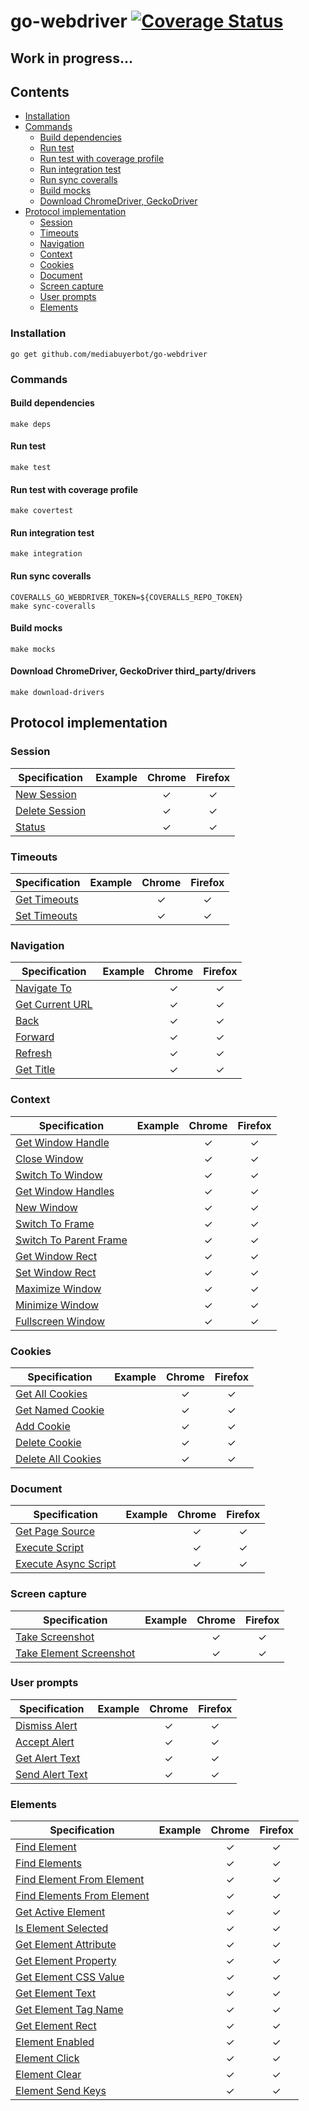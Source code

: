 # go-webdriver  [![Coverage Status](https://coveralls.io/repos/github/mediabuyerbot/go-webdriver/badge.svg?branch=master&t5)](https://coveralls.io/github/mediabuyerbot/go-webdriver?branch=master)

## Work in progress...

## Contents
- [Installation](#installation)
- [Commands](#commands)
  + [Build dependencies](#build-dependencies)
  + [Run test](#run-test)
  + [Run test with coverage profile](#run-test-with-coverage-profile)
  + [Run integration test](#run-integration-test)
  + [Run sync coveralls](#run-sync-coveralls)
  + [Build mocks](#build-mocks) 
  + [Download ChromeDriver, GeckoDriver](#download-chromedriver-geckodriver-third_partydrivers)
- [Protocol implementation](#protocol-implementation)  
  + [Session](#session)
  + [Timeouts](#timeouts)
  + [Navigation](#navigation)
  + [Context](#context)
  + [Cookies](#cookies)
  + [Document](#document)
  + [Screen capture](#screen-capture)
  + [User prompts](#user-prompts)
  + [Elements](#elements)

### Installation
```ssh
go get github.com/mediabuyerbot/go-webdriver
```

### Commands
#### Build dependencies
```shell script
make deps
```
#### Run test
```shell script
make test
```
#### Run test with coverage profile
```shell script
make covertest
```
#### Run integration test
```shell script
make integration
```
#### Run sync coveralls
```shell script
COVERALLS_GO_WEBDRIVER_TOKEN=${COVERALLS_REPO_TOKEN}
make sync-coveralls
```
#### Build mocks
```shell script
make mocks
```
#### Download ChromeDriver, GeckoDriver third_party/drivers
```shell script
make download-drivers
```

## Protocol implementation
### Session
| Specification                                                                 | Example | Chrome        | Firefox  |
| ----------------------------------------------------------------------------- |-------- | :------------:| :-------:|
| [New Session](https://w3c.github.io/webdriver/#new-session)                   |         |  &#10003;     | &#10003; |
| [Delete Session](https://w3c.github.io/webdriver/#delete-session)             |         |  &#10003;     | &#10003; |
| [Status](https://w3c.github.io/webdriver/#status)                             |         |  &#10003;     | &#10003; |

### Timeouts 
| Specification                                                                 | Example | Chrome        | Firefox  |
| ----------------------------------------------------------------------------- |-------- | :------------:| :-------:|
| [Get Timeouts](https://w3c.github.io/webdriver/#get-timeouts)                 |         |  &#10003;     | &#10003; |
| [Set Timeouts](https://w3c.github.io/webdriver/#set-timeouts)                 |         |  &#10003;     | &#10003; |

### Navigation
|  Specification                                                                 | Example       | Chrome        | Firefox  |
| -----------------------------------------------------------------------------  | ------------- | :------------:| :-------:|
| [Navigate To](https://w3c.github.io/webdriver/#navigate-to)                    |               |  &#10003;     | &#10003; |
| [Get Current URL](https://w3c.github.io/webdriver/#get-current-url)            |               |  &#10003;     | &#10003; |
| [Back](https://w3c.github.io/webdriver/#back)                                  |               |  &#10003;     | &#10003; |
| [Forward](https://w3c.github.io/webdriver/#forward)                            |               |  &#10003;     | &#10003; |
| [Refresh](https://w3c.github.io/webdriver/#refresh)                            |               |  &#10003;     | &#10003; |
| [Get Title](https://w3c.github.io/webdriver/#get-title)                        |               |  &#10003;     | &#10003; |

### Context
| Specification                                                                  | Example       | Chrome        | Firefox  |
| -----------------------------------------------------------------------------  | ------------- | :------------:| :-------:|
| [Get Window Handle](https://w3c.github.io/webdriver/#get-window-handle)        |               |  &#10003;     | &#10003; |
| [Close Window](https://w3c.github.io/webdriver/#close-window)                  |               |  &#10003;     | &#10003; |
| [Switch To Window](https://w3c.github.io/webdriver/#switch-to-window)          |               |  &#10003;     | &#10003; |
| [Get Window Handles](https://w3c.github.io/webdriver/#get-window-handles)      |               |  &#10003;     | &#10003; |
| [New Window](https://w3c.github.io/webdriver/#new-window)                      |               |  &#10003;     | &#10003; |
| [Switch To Frame](https://w3c.github.io/webdriver/#switch-to-frame)            |               |  &#10003;     | &#10003; |
| [Switch To Parent Frame](https://w3c.github.io/webdriver/#switch-to-parent-frame)|             |  &#10003;     | &#10003; |
| [Get Window Rect](https://w3c.github.io/webdriver/#get-window-rect)            |               |  &#10003;     | &#10003; |
| [Set Window Rect](https://w3c.github.io/webdriver/#set-window-rect)            |               |  &#10003;     | &#10003; |
| [Maximize Window](https://w3c.github.io/webdriver/#maximize-window)            |               |  &#10003;     | &#10003; |
| [Minimize Window](https://w3c.github.io/webdriver/#minimize-window)            |               |  &#10003;     | &#10003; |
| [Fullscreen Window](https://w3c.github.io/webdriver/#fullscreen-window)        |               |  &#10003;     | &#10003; |

### Cookies
| Specification                                                                  | Example       | Chrome        | Firefox  |
| -----------------------------------------------------------------------------  | ------------- | :------------:| :-------:|
| [Get All Cookies](https://w3c.github.io/webdriver/#get-all-cookies)            |               |  &#10003;     | &#10003; |
| [Get Named Cookie](https://w3c.github.io/webdriver/#get-named-cookie)          |               |  &#10003;     | &#10003; |
| [Add Cookie](https://w3c.github.io/webdriver/#add-cookie)                      |               |  &#10003;     | &#10003; |
| [Delete Cookie](https://w3c.github.io/webdriver/#delete-cookie)                |               |  &#10003;     | &#10003; |
| [Delete All Cookies](https://w3c.github.io/webdriver/#delete-all-cookies)      |               |  &#10003;     | &#10003; |

### Document
| Specification                                                                  | Example       | Chrome        | Firefox  |
| -----------------------------------------------------------------------------  | ------------- | :------------:| :-------:|
| [Get Page Source](https://w3c.github.io/webdriver/#get-page-source)            |               |  &#10003;     | &#10003; |
| [Execute Script](https://w3c.github.io/webdriver/#execute-script)              |               |  &#10003;     | &#10003; |
| [Execute Async Script](https://w3c.github.io/webdriver/#execute-async-script)  |               |  &#10003;     | &#10003; |

### Screen capture 
| Specification                                                                  | Example       | Chrome        | Firefox  |
| -----------------------------------------------------------------------------  | ------------- | :------------:| :-------:|
| [Take Screenshot](https://w3c.github.io/webdriver/#take-screenshot)            |               |  &#10003;     | &#10003; |
| [Take Element Screenshot](https://w3c.github.io/webdriver/#take-element-screenshot) |          |  &#10003;     | &#10003; |

### User prompts
| Specification                                                                  | Example       | Chrome        | Firefox  |
| -----------------------------------------------------------------------------  | ------------- | :------------:| :-------:|
| [Dismiss Alert](https://w3c.github.io/webdriver/#dismiss-alert)                |               |  &#10003;     | &#10003; |
| [Accept Alert](https://w3c.github.io/webdriver/#accept-alert)                  |               |  &#10003;     | &#10003; |
| [Get Alert Text](https://w3c.github.io/webdriver/#get-alert-text)              |               |  &#10003;     | &#10003; |
| [Send Alert Text](https://w3c.github.io/webdriver/#send-alert-text)            |               |  &#10003;     | &#10003; |

### Elements
| Specification                                                                  | Example       | Chrome        | Firefox  |
| -----------------------------------------------------------------------------  | ------------- | :------------:| :-------:|
| [Find Element](https://w3c.github.io/webdriver/#find-element)                  |               |  &#10003;     | &#10003; |
| [Find Elements](https://w3c.github.io/webdriver/#find-elements)                |               |  &#10003;     | &#10003; |
| [Find Element From Element](https://w3c.github.io/webdriver/#find-element-from-element)              |               |  &#10003;     | &#10003; |
| [Find Elements From Element](https://w3c.github.io/webdriver/#find-elements-from-element)            |               |  &#10003;     | &#10003; |
| [Get Active Element](https://w3c.github.io/webdriver/#get-active-element)           |               |  &#10003;     | &#10003; |
| [Is Element Selected](https://w3c.github.io/webdriver/#is-element-selected)         |               |  &#10003;     | &#10003; |
| [Get Element Attribute](https://w3c.github.io/webdriver/#get-element-attribute)     |               |  &#10003;     | &#10003; |
| [Get Element Property](https://w3c.github.io/webdriver/#get-element-property)       |               |  &#10003;     | &#10003; |
| [Get Element CSS Value](https://w3c.github.io/webdriver/#get-element-css-value)     |               |  &#10003;     | &#10003; |
| [Get Element Text](https://w3c.github.io/webdriver/#get-element-text)               |               |  &#10003;     | &#10003; |
| [Get Element Tag Name](https://w3c.github.io/webdriver/#get-element-tag-name)       |               |  &#10003;     | &#10003; |
| [Get Element Rect](https://w3c.github.io/webdriver/#get-element-rect)               |               |  &#10003;     | &#10003; |
| [Element Enabled](https://w3c.github.io/webdriver/#is-element-enabled)            |               |  &#10003;     | &#10003; |
| [Element Click](https://w3c.github.io/webdriver/#element-click)                     |               |  &#10003;     | &#10003; |
| [Element Clear](https://w3c.github.io/webdriver/#element-clear)                     |               |  &#10003;     | &#10003; |
| [Element Send Keys](https://w3c.github.io/webdriver/#element-send-keys)             |               |  &#10003;     | &#10003; |
